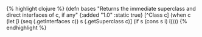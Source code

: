 {% highlight clojure %}
(defn bases
  "Returns the immediate superclass and direct interfaces of c, if any"
  {:added "1.0"
   :static true}
  [^Class c]
  (when c
    (let [i (seq (.getInterfaces c))
          s (.getSuperclass c)]
      (if s (cons s i) i))))
{% endhighlight %}
